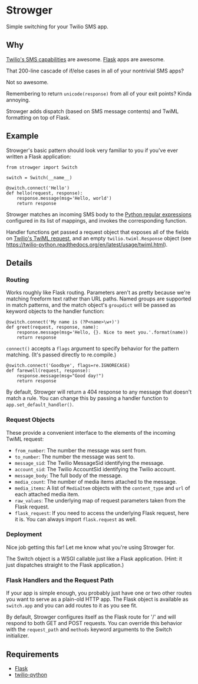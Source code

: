 Strowger
========

Simple switching for your Twilio SMS app.

Why
---

[Twilio's SMS capabilities](http://www.twilio.com/sms) are awesome.
[Flask](http://flask.pocoo.org/) apps are awesome.

That 200-line cascade of if/else cases in all of your nontrivial SMS apps?

Not so awesome.

Remembering to return `unicode(response)` from all of your exit points?
Kinda annoying.

Strowger adds dispatch (based on SMS message contents) and TwiML formatting
on top of Flask.

Example
-------

Strowger's basic pattern should look very familiar to you if you've ever
written a Flask application:

    from strowger import Switch

    switch = Switch(__name__)

    @switch.connect('Hello')
    def hello(request, response):
        response.message(msg='Hello, world')
        return response

Strowger matches an incoming SMS body to the
[Python regular expressions](http://docs.python.org/2/library/re.html)
configured in its list of mappings, and invokes the corresponding function.

Handler functions get passed a request object that exposes all of the
fields on [Twilio's TwiML request](http://www.twilio.com/docs/api/twiml/sms/twilio_request),
and an empty `twilio.twiml.Response` object (see https://twilio-python.readthedocs.org/en/latest/usage/twiml.html).

Details
-------

### Routing

Works roughly like Flask routing. Parameters aren't as pretty because we're
matching freeform text rather than URL paths. Named groups are supported
in match patterns, and the match object's `groupdict` will be passed as
keyword objects to the handler function:

    @switch.connect('My name is (?P<name>\w+)')
    def greet(request, response, name):
        response.message(msg='Hello, {}. Nice to meet you.'.format(name))
        return response

`connect()` accepts a `flags` argument to specify behavior for the pattern
matching. (It's passed directly to re.compile.)

    @switch.connect('Goodbye', flags=re.IGNORECASE)
    def farewell(request, response):
        response.message(msg="Good day!")
        return response

By default, Strowger will return a 404 response to any message that doesn't
match a rule. You can change this by passing a handler function to
`app.set_default_handler()`.

### Request Objects

These provide a convenient interface to the elements of the incoming TwiML
request:

- `from_number`: The number the message was sent from.
- `to_number`: The number the message was sent to.
- `message_sid`: The Twilio MessageSid identifying the message.
- `account_sid`: The Twilio AccountSid identifying the Twilio account.
- `message_body`: The full body of the message.
- `media_count`: The number of media items attached to the message.
- `media_items`: A list of `MediaItem` objects with the `content_type`
and `url` of each attached media item.
- `raw_values`: The underlying map of request parameters taken from the Flask
request.
- `flask_request`: If you need to access the underlying Flask request, here
it is. You can always import `flask.request` as well.

### Deployment

Nice job getting this far! Let me know what you're using Strowger for.

The Switch object is a WSGI callable just like a Flask application. (Hint:
it just dispatches straight to the Flask application.)

### Flask Handlers and the Request Path

If your app is simple enough, you probably just have one or two other routes
you want to serve as a plain-old HTTP app. The Flask object is available as
`switch.app` and you can add routes to it as you see fit.

By default, Strowger configures itself as the Flask route for '/' and will
respond to both GET and POST requests. You can override this behavior with
the `request_path` and `methods` keyword arguments to the Switch initializer.

Requirements
------------

* [Flask](http://flask.pocoo.org/)
* [twilio-python](https://github.com/twilio/twilio-python)
